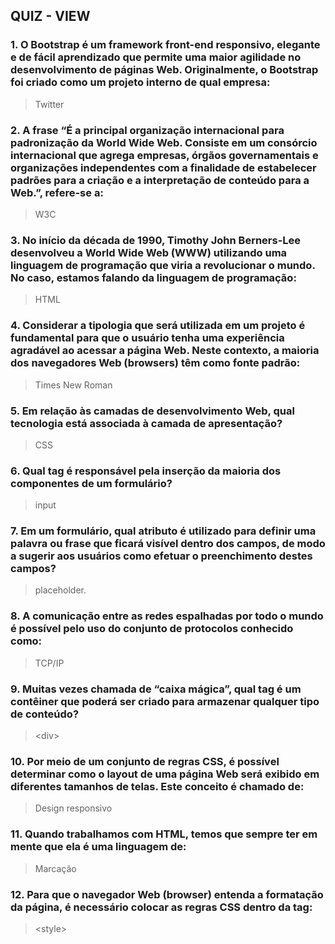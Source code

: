

## QUIZ - VIEW

### 1. O Bootstrap é um framework front-end responsivo, elegante e de fácil aprendizado que permite uma maior agilidade no desenvolvimento de páginas Web. Originalmente, o Bootstrap foi criado como um projeto interno de qual empresa:
> Twitter

### 2. A frase “É a principal organização internacional para padronização da World Wide Web. Consiste em um consórcio internacional que agrega empresas, órgãos governamentais e organizações independentes com a finalidade de estabelecer padrões para a criação e a interpretação de conteúdo para a Web.”, refere-se a:
> W3C

### 3. No início da década de 1990, Timothy John Berners-Lee desenvolveu a World Wide Web (WWW) utilizando uma linguagem de programação que viria a revolucionar o mundo. No caso, estamos falando da linguagem de programação:
> HTML

### 4. Considerar a tipologia que será utilizada em um projeto é fundamental para que o usuário tenha uma experiência agradável ao acessar a página Web. Neste contexto, a maioria dos navegadores Web (browsers) têm como fonte padrão:
> Times New Roman

### 5. Em relação às camadas de desenvolvimento Web, qual tecnologia está associada à camada de apresentação?
> CSS

### 6. Qual tag é responsável pela inserção da maioria dos componentes de um formulário?
> input

### 7. Em um formulário, qual atributo é utilizado para definir uma palavra ou frase que ficará visível dentro dos campos, de modo a sugerir aos usuários como efetuar o preenchimento destes campos?
> placeholder.

### 8. A comunicação entre as redes espalhadas por todo o mundo é possível pelo uso do conjunto de protocolos conhecido como:
> TCP/IP

### 9. Muitas vezes chamada de “caixa mágica”, qual tag é um contêiner que poderá ser criado para armazenar qualquer tipo de conteúdo?
> &lt;div&gt;

### 10. Por meio de um conjunto de regras CSS, é possível determinar como o layout de uma página Web será exibido em diferentes tamanhos de telas. Este conceito é chamado de:
> Design responsivo

### 11. Quando trabalhamos com HTML, temos que sempre ter em mente que ela é uma linguagem de:
> Marcação

### 12. Para que o navegador Web (browser) entenda a formatação da página, é necessário colocar as regras CSS dentro da tag:
> &lt;style&gt;